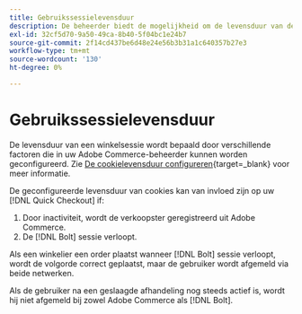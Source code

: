 ```yaml
---
title: Gebruikssessielevensduur
description: De beheerder biedt de mogelijkheid om de levensduur van de cookie van uw Adobe Commerce-gebruiker te configureren voor de [!DNL Quick Checkout] extensie.
exl-id: 32cf5d70-9a50-49ca-8b40-5f04bc1e24b7
source-git-commit: 2f14cd437be6d48e24e56b3b31a1c640357b27e3
workflow-type: tm+mt
source-wordcount: '130'
ht-degree: 0%

---
```


# Gebruikssessielevensduur

De levensduur van een winkelsessie wordt bepaald door verschillende factoren die in uw Adobe Commerce-beheerder kunnen worden geconfigureerd. Zie [De cookielevensduur configureren](https://experienceleague.adobe.com/docs/commerce-admin/customers/customer-accounts/configure/customer-online-options.html){target=_blank} voor meer informatie.

De geconfigureerde levensduur van cookies kan van invloed zijn op uw [!DNL Quick Checkout] if:

1. Door inactiviteit, wordt de verkoopster geregistreerd uit Adobe Commerce.
1. De [!DNL Bolt] sessie verloopt.

Als een winkelier een order plaatst wanneer [!DNL Bolt] sessie verloopt, wordt de volgorde correct geplaatst, maar de gebruiker wordt afgemeld via beide netwerken.

Als de gebruiker na een geslaagde afhandeling nog steeds actief is, wordt hij niet afgemeld bij zowel Adobe Commerce als [!DNL Bolt].
